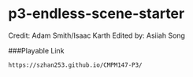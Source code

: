# p3-endless-scene-starter

Credit: Adam Smith/Isaac Karth 
Edited by: Asiiah Song

###Playable Link
```
https://szhan253.github.io/CMPM147-P3/
```

